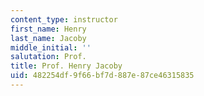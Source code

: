 ```yaml
---
content_type: instructor
first_name: Henry
last_name: Jacoby
middle_initial: ''
salutation: Prof.
title: Prof. Henry Jacoby
uid: 482254df-9f66-bf7d-887e-87ce46315835
---
```

